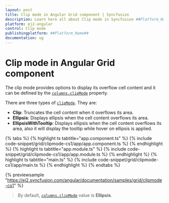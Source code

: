 ```yaml
---
layout: post
title: Clip mode in Angular Grid component | Syncfusion
description: Learn here all about Clip mode in Syncfusion ##Platform_Name## Grid component of Syncfusion Essential JS 2 and more.
platform: ej2-angular
control: Clip mode 
publishingplatform: ##Platform_Name##
documentation: ug
---
```


# Clip mode in Angular Grid component

The clip mode provides options to display its overflow cell content and it can be defined
by the [`columns.clipMode`](https://ej2.syncfusion.com/angular/documentation/api/grid/column/#clipmode) property.

There are three types of [`clipMode`](https://ej2.syncfusion.com/angular/documentation/api/grid/column/#clipmode). They are:

* **Clip**: Truncates the cell content when it overflows its area.
* **Ellipsis**: Displays ellipsis when the cell content overflows its area.
* **EllipsisWithTooltip**: Displays ellipsis when the cell content overflows its area,
also it will display the tooltip while hover on ellipsis is applied.

{% tabs %}
{% highlight ts tabtitle="app.component.ts" %}
{% include code-snippet/grid/clipmode-cs1/app/app.component.ts %}
{% endhighlight %}
{% highlight ts tabtitle="app.module.ts" %}
{% include code-snippet/grid/clipmode-cs1/app/app.module.ts %}
{% endhighlight %}
{% highlight ts tabtitle="main.ts" %}
{% include code-snippet/grid/clipmode-cs1/app/main.ts %}
{% endhighlight %}
{% endtabs %}
  
{% previewsample "https://ej2.syncfusion.com/angular/documentation/samples/grid/clipmode-cs1" %}

>By default, [`columns.clipMode`](https://ej2.syncfusion.com/angular/documentation/api/grid/column/#clipmode) value is **Ellipsis**.